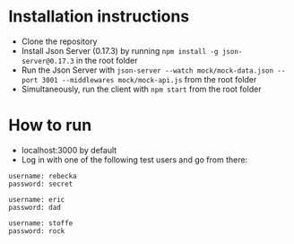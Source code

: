 # Installation instructions
- Clone the repository
- Install Json Server (0.17.3) by running `npm install -g json-server@0.17.3` in the root folder
- Run the Json Server with `json-server --watch mock/mock-data.json --port 3001 --middlewares mock/mock-api.js` from the root folder
- Simultaneously, run the client with `npm start` from the root folder

# How to run
- localhost:3000 by default
- Log in with one of the following test users and go from there:
```
username: rebecka
password: secret

username: eric
password: dad

username: stoffe
password: rock
```
